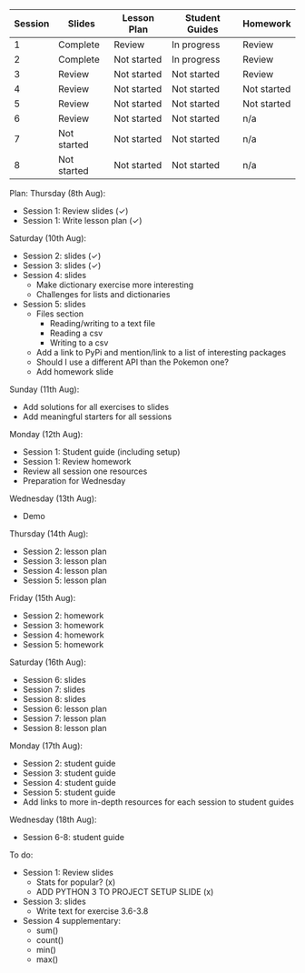 Session | Slides | Lesson Plan | Student Guides | Homework
---|---|---|---|---
1  | Complete | Review | In progress |  Review 
2  | Complete | Not started | In progress |  Review 
3  | Review | Not started | Not started |  Review 
4  | Review | Not started | Not started |  Not started 
5  | Review | Not started | Not started |  Not started 
6  | Review | Not started | Not started |  n/a 
7  | Not started | Not started | Not started | n/a 
8  | Not started | Not started | Not started | n/a 


Plan: 
Thursday (8th Aug):
- Session 1: Review slides (✓)
- Session 1: Write lesson plan (✓)

Saturday (10th Aug):
- Session 2: slides (✓)
- Session 3: slides (✓)
- Session 4: slides
  - Make dictionary exercise more interesting
  - Challenges for lists and dictionaries
- Session 5: slides
  - Files section
    - Reading/writing to a text file
    - Reading a csv
    - Writing to a csv
  - Add a link to PyPi and mention/link to a list of interesting packages
  - Should I use a different API than the Pokemon one?
  - Add homework slide

Sunday (11th Aug):

- Add solutions for all exercises to slides
- Add meaningful starters for all sessions


Monday (12th Aug):
- Session 1: Student guide (including setup)
- Session 1: Review homework
- Review all session one resources
- Preparation for Wednesday

Wednesday (13th Aug):
- Demo

Thursday (14th Aug):
- Session 2: lesson plan
- Session 3: lesson plan
- Session 4: lesson plan
- Session 5: lesson plan

Friday (15th Aug):
- Session 2: homework
- Session 3: homework
- Session 4: homework
- Session 5: homework

Saturday (16th Aug):
- Session 6: slides
- Session 7: slides
- Session 8: slides
- Session 6: lesson plan
- Session 7: lesson plan
- Session 8: lesson plan

Monday (17th Aug):
- Session 2: student guide
- Session 3: student guide
- Session 4: student guide
- Session 5: student guide
- Add links to more in-depth resources for each session to student guides

Wednesday (18th Aug):
- Session 6-8: student guide

To do:
- Session 1: Review slides
  - Stats for popular? (x)
  - ADD PYTHON 3 TO PROJECT SETUP SLIDE (x)
- Session 3: slides
  - Write text for exercise 3.6-3.8
- Session 4 supplementary:
  - sum()
  - count()
  - min()
  - max()